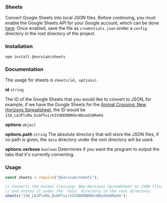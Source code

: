 ### Sheets

Convert Google Sheets into local JSON files. Before continuing, you must enable the Google Sheets API for your Google account, which can be done [here](https://developers.google.com/sheets/api/quickstart/nodejs). Once enabled, save the file as `credentials.json` under a `config` directory in the root directory of the project.

### Installation

`npm install @norviah/sheets`

### Documentation

The usage for sheets is `sheets(id, options)`.

**id** `string`

The ID of the Google Sheets that you would like to convert to JSON, for example, if we have the Google Sheets for the [Animal Crossing: New Horizons Spreadsheet](https://docs.google.com/spreadsheets/d/13d_LAJPlxMa_DubPTuirkIV4DERBMXbrWQsmSh8ReK4/edit#gid=1367413844), the ID would be `13d_LAJPlxMa_DubPTuirkIV4DERBMXbrWQsmSh8ReK4`.

**options** `object`

**options.path** `string` The absolute directory that will store the JSON files, if no path is given, the `data` directory under the root directory will be used.

**options.verbose** `boolean` Determines if you want the program to output the tabs that it's currently converting.

### Usage

```javascript
const sheets = require("@norviah/sheets");

// Converts the Animal Crossing: New Horizons Spreadsheet to JSON files
// and stores it under the `data` directory in the root directory.
sheets('13d_LAJPlxMa_DubPTuirkIV4DERBMXbrWQsmSh8ReK4');
```
